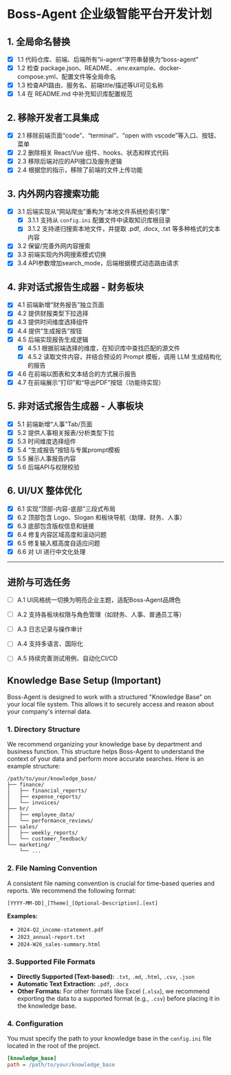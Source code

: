 # Boss-Agent 企业级智能平台开发计划

## 1. 全局命名替换
- [x] 1.1 代码仓库、前端、后端所有“ii-agent”字符串替换为“boss-agent”
- [x] 1.2 检查 package.json、README、.env.example、docker-compose.yml、配置文件等全局命名
- [x] 1.3 检查API路由、服务名、前端title/描述等UI可见名称
- [x] 1.4 在 README.md 中补充知识库配置规范

## 2. 移除开发者工具集成
- [x] 2.1 移除前端页面“code”、“terminal”、“open with vscode”等入口、按钮、菜单
- [x] 2.2 删除相关 React/Vue 组件、hooks、状态和样式代码
- [x] 2.3 移除后端对应的API接口及服务逻辑
- [x] 2.4 根据您的指示，移除了前端的文件上传功能

## 3. 内外网内容搜索功能
- [x] 3.1 后端实现从“网站爬虫”重构为“本地文件系统检索引擎”
    - [x] 3.1.1 支持从 `config.ini` 配置文件中读取知识库根目录
    - [x] 3.1.2 支持递归搜索本地文件，并提取 .pdf, .docx, .txt 等多种格式的文本内容
- [x] 3.2 保留/完善外网内容搜索
- [x] 3.3 前端实现内外网搜索模式切换
- [x] 3.4 API参数增加search_mode，后端根据模式动态路由请求

## 4. 非对话式报告生成器 - 财务板块
- [x] 4.1 前端新增“财务报告”独立页面
- [x] 4.2 提供财报类型下拉选择
- [x] 4.3 提供时间维度选择组件
- [x] 4.4 提供“生成报告”按钮
- [x] 4.5 后端实现报告生成逻辑
    - [x] 4.5.1 根据前端选择的维度，在知识库中查找匹配的源文件
    - [x] 4.5.2 读取文件内容，并结合预设的 Prompt 模板，调用 LLM 生成结构化的报告
- [x] 4.6 在前端以图表和文本结合的方式展示报告
- [x] 4.7 在前端展示“打印”和“导出PDF”按钮（功能待实现）

## 5. 非对话式报告生成器 - 人事板块
- [x] 5.1 前端新增“人事”Tab/页面
- [x] 5.2 提供人事相关报表/分析类型下拉
- [x] 5.3 时间维度选择组件
- [x] 5.4 “生成报告”按钮与专属prompt模板
- [x] 5.5 展示人事报告内容
- [x] 5.6 后端API与权限校验

## 6. UI/UX 整体优化
- [x] 6.1 实现“顶部-内容-底部”三段式布局
- [x] 6.2 顶部包含 Logo、Slogan 和板块导航（助理、财务、人事）
- [x] 6.3 底部包含版权信息和链接
- [x] 6.4 修复内容区域高度和滚动问题
- [x] 6.5 修复输入框高度自适应问题
- [x] 6.6 对 UI 进行中文化处理

---

## 进阶与可选任务
- [ ] A.1 UI风格统一切换为明亮企业主题，适配Boss-Agent品牌色
- [ ] A.2 支持各板块权限与角色管理（如财务、人事、普通员工等）
- [ ] A.3 日志记录与操作审计
- [ ] A.4 支持多语言、国际化
- [ ] A.5 持续完善测试用例、自动化CI/CD


## Knowledge Base Setup (Important)

Boss-Agent is designed to work with a structured "Knowledge Base" on your local file system. This allows it to securely access and reason about your company's internal data.

### 1. Directory Structure

We recommend organizing your knowledge base by department and business function. This structure helps Boss-Agent to understand the context of your data and perform more accurate searches. Here is an example structure:

```
/path/to/your/knowledge_base/
├── finance/
│   ├── financial_reports/
│   ├── expense_reports/
│   └── invoices/
├── hr/
│   ├── employee_data/
│   └── performance_reviews/
├── sales/
│   ├── weekly_reports/
│   └── customer_feedback/
└── marketing/
    └── ...
```

### 2. File Naming Convention

A consistent file naming convention is crucial for time-based queries and reports. We recommend the following format:

`[YYYY-MM-DD]_[Theme]_[Optional-Description].[ext]`

**Examples:**
- `2024-Q2_income-statement.pdf`
- `2023_annual-report.txt`
- `2024-W26_sales-summary.html`

### 3. Supported File Formats

- **Directly Supported (Text-based):** `.txt`, `.md`, `.html`, `.csv`, `.json`
- **Automatic Text Extraction:** `.pdf`, `.docx`
- **Other Formats:** For other formats like Excel (`.xlsx`), we recommend exporting the data to a supported format (e.g., `.csv`) before placing it in the knowledge base.

### 4. Configuration

You must specify the path to your knowledge base in the `config.ini` file located in the root of the project.

```ini
[knowledge_base]
path = /path/to/your/knowledge_base
```
